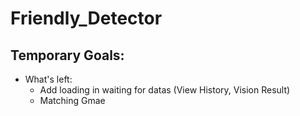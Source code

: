 # Friendly_Detector

## Temporary Goals:
- What's left:
  + Add loading in waiting for datas (View History, Vision Result)
  + Matching Gmae

